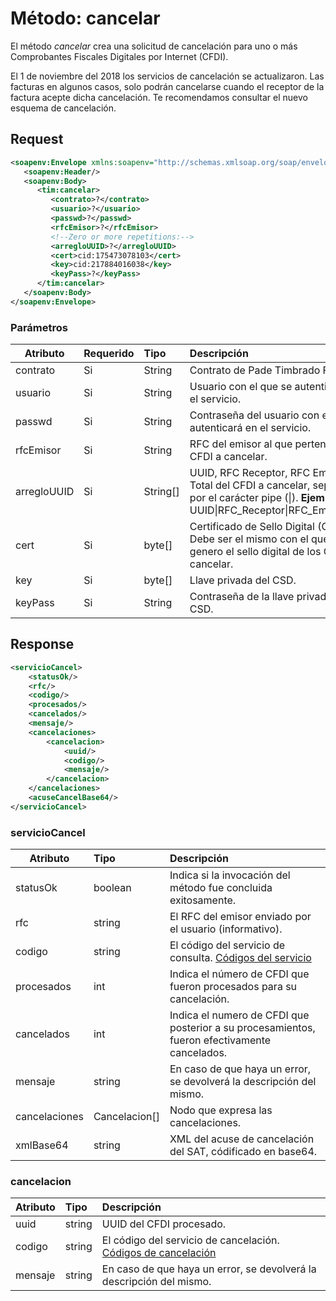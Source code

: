 # Método: cancelar

El método *cancelar* crea una solicitud de cancelación para uno o más Comprobantes Fiscales Digitales por Internet (CFDI).

El 1 de noviembre del 2018 los servicios de cancelación se actualizaron. Las facturas en algunos casos, solo podrán cancelarse cuando el receptor de la factura acepte dicha cancelación. Te recomendamos consultar el nuevo esquema de cancelación.

## Request

```xml
<soapenv:Envelope xmlns:soapenv="http://schemas.xmlsoap.org/soap/envelope/" xmlns:tim="timbrado.ws.pade.mx">
   <soapenv:Header/>
   <soapenv:Body>
      <tim:cancelar>
         <contrato>?</contrato>
         <usuario>?</usuario>
         <passwd>?</passwd>
         <rfcEmisor>?</rfcEmisor>
         <!--Zero or more repetitions:-->
         <arregloUUID>?</arregloUUID>
         <cert>cid:175473078103</cert>
         <key>cid:217884016038</key>
         <keyPass>?</keyPass>
      </tim:cancelar>
   </soapenv:Body>
</soapenv:Envelope>
```

### Parámetros

| Atributo      | Requerido | Tipo      | Descripción |
| ------------- |:--------- |:--------- |:----------- |
| contrato      | Si        | String | Contrato de Pade Timbrado Fiscal. | 
| usuario       | Si        | String | Usuario con el que se autenticará en el servicio. |
| passwd        | Si        | String | Contraseña del usuario con el que se autenticará en el servicio. |
| rfcEmisor     | Si        | String | RFC del emisor al que pertenecen los CFDI a cancelar. |
| arregloUUID   | Si        |String[] | UUID, RFC Receptor, RFC Emisor y Total del CFDI a cancelar, separada por el carácter pipe (\|). **Ejemplo**: <arregloUUID>UUID\|RFC_Receptor\|RFC_Emisor\|Total</arregloUUID> |
| cert          | Si        | byte[] | Certificado de Sello Digital (CSD). Debe ser el mismo con el que se genero el sello digital de los CFDI a cancelar.         |
| key           | Si        | byte[] | Llave privada del CSD. |
| keyPass       | Si        | String | Contraseña de la llave privada del CSD. |


## Response

```xml
<servicioCancel>
	<statusOk/>
	<rfc/>
	<codigo/>
	<procesados/>
	<cancelados/>
	<mensaje/>
	<cancelaciones>
		<cancelacion>
			<uuid/>
			<codigo/>
			<mensaje/>
		</cancelacion>
	</cancelaciones>
	<acuseCancelBase64/>
</servicioCancel>
```

### servicioCancel

| Atributo      | Tipo          | Descripción |
| ------------- |:------------- |:----------- |
| statusOk      | boolean       | Indica si la invocación del método fue concluida exitosamente. |
| rfc           | string        | El RFC del emisor enviado por el usuario (informativo). |
| codigo        | string        | El código del servicio de consulta. [Códigos del servicio](https://github.com/MarthaRiveraV/timbradoDoc/blob/master/codigos.md)
| procesados    | int           | Indica el número de CFDI que fueron procesados para su cancelación. |
| cancelados    | int           | Indica el numero de CFDI que posterior a su procesamientos, fueron efectivamente cancelados. |
| mensaje       | string        | En caso de que haya un error, se devolverá la descripción del mismo. |
| cancelaciones | Cancelacion[] | Nodo que expresa las cancelaciones. |
| xmlBase64     | string        | XML del acuse de cancelación del SAT, códificado en base64. |

### cancelacion
| Atributo      | Tipo          | Descripción |
| ------------- |:------------- |:----------- |
| uuid          | string        | UUID del CFDI procesado. | https://github.com/MarthaRiveraV/timbradoDoc/blob/master/codigosCancelacion.md
| codigo        | string        | El código del servicio de cancelación. [Códigos de cancelación](https://github.com/MarthaRiveraV/timbradoDoc/blob/master/codigosCancelacion.md)
| mensaje       | string        | En caso de que haya un error, se devolverá la descripción del mismo. |
